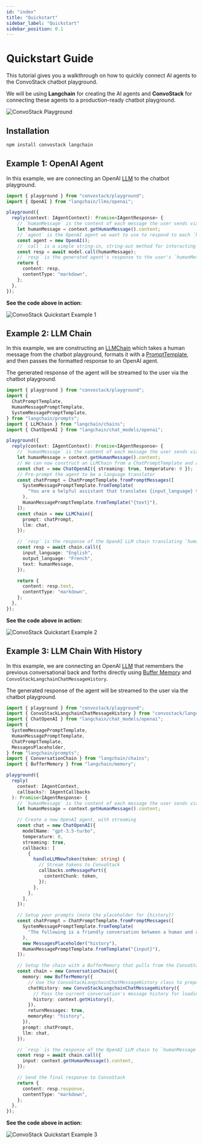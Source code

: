 ```yaml
---
id: "index"
title: "Quickstart"
sidebar_label: "Quickstart"
sidebar_position: 0.1
---
```


# Quickstart Guide

This tutorial gives you a walkthrough on how to quickly connect AI agents to the ConvoStack chatbot playground.

We will be using **Langchain** for creating the AI agents and **ConvoStack** for connecting these agents to a production-ready chatbot playground.

![ConvoStack Playground](../../static/img/dev-playground.png)

## Installation

```bash
npm install convostack langchain
```

## Example 1: OpenAI Agent

In this example, we are connecting an OpenAI [LLM](https://js.langchain.com/docs/modules/models/llms/) to the chatbot playground.

```typescript
import { playground } from "convostack/playground";
import { OpenAI } from "langchain/llms/openai";

playground({
  reply(context: IAgentContext): Promise<IAgentResponse> {
    // `humanMessage` is the content of each message the user sends via the chatbot playground.
    let humanMessage = context.getHumanMessage().content;
    // `agent` is the OpenAI agent we want to use to respond to each `humanMessage`
    const agent = new OpenAI();
    // `call` is a simple string-in, string-out method for interacting with the OpenAI agent.
    const resp = await model.call(humanMessage);
    // `resp` is the generated agent's response to the user's `humanMessage`
    return {
      content: resp,
      contentType: "markdown",
    };
  },
});
```

**See the code above in action:**

![ConvoStack Quickstart Example 1](../../static/img/ex1.png)

## Example 2: LLM Chain

In this example, we are constructing an [LLMChain](https://js.langchain.com/docs/modules/chains/llm_chain) which takes a human message from the chatbot playground, formats it with a [PromptTemplate](https://js.langchain.com/docs/modules/prompts/prompt_templates/), and then passes the formatted response to an OpenAI agent.

The generated response of the agent will be streamed to the user via the chatbot playground.

```typescript
import { playground } from "convostack/playground";
import {
  ChatPromptTemplate,
  HumanMessagePromptTemplate,
  SystemMessagePromptTemplate,
} from "langchain/prompts";
import { LLMChain } from "langchain/chains";
import { ChatOpenAI } from "langchain/chat_models/openai";

playground({
  reply(context: IAgentContext): Promise<IAgentResponse> {
    // `humanMessage` is the content of each message the user sends via the chatbot playground.
    let humanMessage = context.getHumanMessage().content;
    // We can now construct an LLMChain from a ChatPromptTemplate and a chat model.
    const chat = new ChatOpenAI({ streaming: true, temperature: 0 });
    // Pre-prompt the agent to be a language translator
    const chatPrompt = ChatPromptTemplate.fromPromptMessages([
      SystemMessagePromptTemplate.fromTemplate(
        "You are a helpful assistant that translates {input_language} to {output_language}."
      ),
      HumanMessagePromptTemplate.fromTemplate("{text}"),
    ]);
    const chain = new LLMChain({
      prompt: chatPrompt,
      llm: chat,
    });

    // `resp` is the response of the OpenAI LLM chain translating `humanMessage` from English to French.
    const resp = await chain.call({
      input_language: "English",
      output_language: "French",
      text: humanMessage,
    });

    return {
      content: resp.text,
      contentType: "markdown",
    };
  },
});
```

**See the code above in action:**

![ConvoStack Quickstart Example 2](../../static/img/ex2.png)

## Example 3: LLM Chain With History

In this example, we are connecting an OpenAI [LLM](https://js.langchain.com/docs/modules/models/llms/) that remembers the previous conversational back and forths directly using [Buffer Memory](https://js.langchain.com/docs/modules/memory/examples/buffer_memory) and `ConvoStackLangchainChatMessageHistory`.

The generated response of the agent will be streamed to the user via the chatbot playground.

```typescript
import { playground } from "convostack/playground";
import { ConvoStackLangchainChatMessageHistory } from "convostack/langchain-memory";
import { ChatOpenAI } from "langchain/chat_models/openai";
import {
  SystemMessagePromptTemplate,
  HumanMessagePromptTemplate,
  ChatPromptTemplate,
  MessagesPlaceholder,
} from "langchain/prompts";
import { ConversationChain } from "langchain/chains";
import { BufferMemory } from "langchain/memory";

playground({
  reply(
    context: IAgentContext,
    callbacks?: IAgentCallbacks
  ): Promise<IAgentResponse> {
    // `humanMessage` is the content of each message the user sends via the chatbot playground.
    let humanMessage = context.getHumanMessage().content;

    // Create a new OpenAI agent, with streaming
    const chat = new ChatOpenAI({
      modelName: "gpt-3.5-turbo",
      temperature: 0,
      streaming: true,
      callbacks: [
        {
          handleLLMNewToken(token: string) {
            // Stream tokens to ConvoStack
            callbacks.onMessagePart({
              contentChunk: token,
            });
          },
        },
      ],
    });

    // Setup your prompts (note the placeholder for {history})
    const chatPrompt = ChatPromptTemplate.fromPromptMessages([
      SystemMessagePromptTemplate.fromTemplate(
        "The following is a friendly conversation between a human and an AI."
      ),
      new MessagesPlaceholder("history"),
      HumanMessagePromptTemplate.fromTemplate("{input}"),
    ]);

    // Setup the chain with a BufferMemory that pulls from the ConvoStack conversation history
    const chain = new ConversationChain({
      memory: new BufferMemory({
        // Use the ConvoStackLangchainChatMessageHistory class to prepare a Langchain-compatible version of the history
        chatHistory: new ConvoStackLangchainChatMessageHistory({
          // Pass the current conversation's message history for loading
          history: context.getHistory(),
        }),
        returnMessages: true,
        memoryKey: "history",
      }),
      prompt: chatPrompt,
      llm: chat,
    });

    // `resp` is the response of the OpenAI LLM chain to `humanMessage`, which was inputted on the ConvoStack playground.
    const resp = await chain.call({
      input: context.getHumanMessage().content,
    });

    // Send the final response to ConvoStack
    return {
      content: resp.response,
      contentType: "markdown",
    };
  },
});
```

**See the code above in action:**

![ConvoStack Quickstart Example 3](../../static/img/ex3.png)
